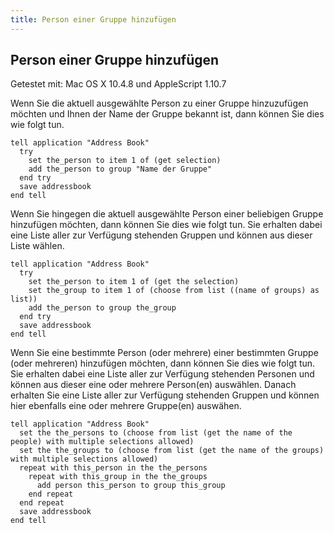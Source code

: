 ```yaml
---
title: Person einer Gruppe hinzufügen
---
```


## Person einer Gruppe hinzufügen

Getestet mit: Mac OS X 10.4.8 und AppleScript 1.10.7

Wenn Sie die aktuell ausgewählte Person zu einer Gruppe hinzuzufügen möchten und Ihnen der Name der Gruppe bekannt ist, dann können Sie dies wie folgt tun.

```applescript
tell application "Address Book"
  try
    set the_person to item 1 of (get selection)
    add the_person to group "Name der Gruppe"
  end try
  save addressbook
end tell
```

Wenn Sie hingegen die aktuell ausgewählte Person einer beliebigen Gruppe hinzufügen möchten, dann können Sie dies wie folgt tun. Sie erhalten dabei eine Liste aller zur Verfügung stehenden Gruppen und können aus dieser Liste wählen.

```applescript
tell application "Address Book"
  try
    set the_person to item 1 of (get the selection)
    set the_group to item 1 of (choose from list ((name of groups) as list))
    add the_person to group the_group
  end try
  save addressbook
end tell
```

Wenn Sie eine bestimmte Person (oder mehrere) einer bestimmten Gruppe (oder mehreren) hinzufügen möchten, dann können Sie dies wie folgt tun. Sie erhalten dabei eine Liste aller zur Verfügung stehenden Personen und können aus dieser eine oder mehrere Person(en) auswählen. Danach erhalten Sie eine Liste aller zur Verfügung stehenden Gruppen und können hier ebenfalls eine oder mehrere Gruppe(en) auswähen.

```applescript
tell application "Address Book"
  set the the_persons to (choose from list (get the name of the people) with multiple selections allowed)
  set the the_groups to (choose from list (get the name of the groups) with multiple selections allowed)
  repeat with this_person in the the_persons
    repeat with this_group in the the_groups
      add person this_person to group this_group
    end repeat
  end repeat
  save addressbook
end tell
```
